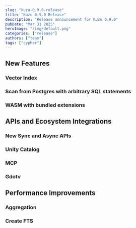 ```yaml
---
slug: "kuzu-0.9.0-release"
title: "Kuzu 0.9.0 Release"
description: "Release announcement for Kuzu 0.9.0"
pubDate: "Mar 31 2025"
heroImage: "/img/default.png"
categories: ["release"]
authors: ["team"]
tags: ["cypher"]
---
```



## New Features
### Vector Index

### Scan from Postgres with arbitrary SQL statements

### WASM with bundled extensions

## APIs and Ecosystem Integrations
### New Sync and Async APIs

### Unity Catalog

### MCP

### Gdotv

## Performance Improvements
### Aggregation

### Create FTS
